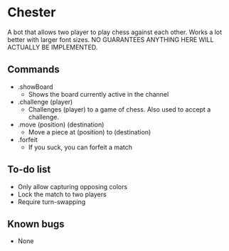 # Chester
A bot that allows two player to play chess against each other.
Works a lot better with larger font sizes.
NO GUARANTEES ANYTHING HERE WILL ACTUALLY BE IMPLEMENTED.

## Commands
- .showBoard
  - Shows the board currently active in the channel
- .challenge (player)
  - Challenges (player) to a game of chess. Also used to accept a challenge.
- .move (position) (destination)
  - Move a piece at (position) to (destination)
- .forfeit
  - If you suck, you can forfeit a match

## To-do list
- Only allow capturing opposing colors
- Lock the match to two players
- Require turn-swapping

## Known bugs
- None